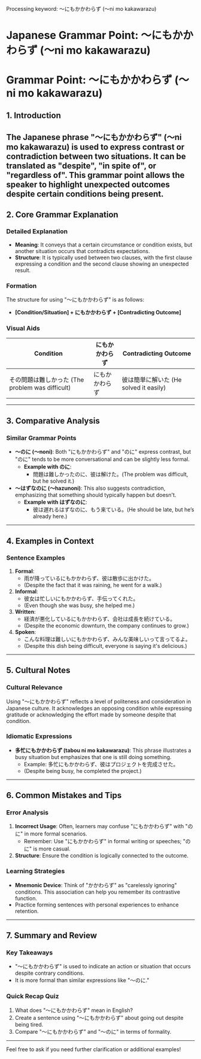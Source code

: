 Processing keyword: ～にもかかわらず (〜ni mo kakawarazu)
# Japanese Grammar Point: ～にもかかわらず (〜ni mo kakawarazu)
# Grammar Point: ～にもかかわらず (〜ni mo kakawarazu)
## 1. Introduction
The Japanese phrase "〜にもかかわらず" (〜ni mo kakawarazu) is used to express contrast or contradiction between two situations. It can be translated as "despite", "in spite of", or "regardless of". This grammar point allows the speaker to highlight unexpected outcomes despite certain conditions being present.
---
## 2. Core Grammar Explanation
### Detailed Explanation
- **Meaning**: It conveys that a certain circumstance or condition exists, but another situation occurs that contradicts expectations.
- **Structure**: It is typically used between two clauses, with the first clause expressing a condition and the second clause showing an unexpected result.
### Formation
The structure for using "〜にもかかわらず" is as follows:
- **[Condition/Situation] + にもかかわらず + [Contradicting Outcome]**
### Visual Aids
| **Condition**                | **にもかかわらず** | **Contradicting Outcome**        |
|------------------------------|----------------------|----------------------------------|
| その問題は難しかった (The problem was difficult) | にもかかわらず        | 彼は簡単に解いた (He solved it easily) |
---
## 3. Comparative Analysis
### Similar Grammar Points
- **〜のに (〜noni)**: Both "にもかかわらず" and "のに" express contrast, but "のに" tends to be more conversational and can be slightly less formal.
  - **Example with のに**: 
    - 問題は難しかったのに、彼は解けた。(The problem was difficult, but he solved it.)
- **〜はずなのに (〜hazunoni)**: This also suggests contradiction, emphasizing that something should typically happen but doesn't.
  - **Example with はずなのに**: 
    - 彼は遅れるはずなのに、もう来ている。(He should be late, but he’s already here.)
---
## 4. Examples in Context
### Sentence Examples
1. **Formal**: 
   - 雨が降っているにもかかわらず、彼は散歩に出かけた。
   - (Despite the fact that it was raining, he went for a walk.)
2. **Informal**: 
   - 彼女は忙しいにもかかわらず、手伝ってくれた。
   - (Even though she was busy, she helped me.)
3. **Written**: 
   - 経済が悪化しているにもかかわらず、会社は成長を続けている。
   - (Despite the economic downturn, the company continues to grow.)
4. **Spoken**: 
   - こんな料理は難しいにもかかわらず、みんな美味しいって言ってるよ。
   - (Despite this dish being difficult, everyone is saying it's delicious.)
---
## 5. Cultural Notes
### Cultural Relevance
Using "〜にもかかわらず" reflects a level of politeness and consideration in Japanese culture. It acknowledges an opposing condition while expressing gratitude or acknowledging the effort made by someone despite that condition.
### Idiomatic Expressions
- **多忙にもかかわらず (tabou ni mo kakawarazu)**: This phrase illustrates a busy situation but emphasizes that one is still doing something.
  - Example: 多忙にもかかわらず、彼はプロジェクトを完成させた。
  - (Despite being busy, he completed the project.)
---
## 6. Common Mistakes and Tips
### Error Analysis
1. **Incorrect Usage**: Often, learners may confuse "にもかかわらず" with "のに" in more formal scenarios.
   - Remember: Use "にもかかわらず" in formal writing or speeches; "のに" is more casual.
2. **Structure**: Ensure the condition is logically connected to the outcome. 
### Learning Strategies
- **Mnemonic Device**: Think of "かかわらず" as "carelessly ignoring" conditions. This association can help you remember its contrastive function.
- Practice forming sentences with personal experiences to enhance retention.
---
## 7. Summary and Review
### Key Takeaways
- "〜にもかかわらず" is used to indicate an action or situation that occurs despite contrary conditions.
- It is more formal than similar expressions like "〜のに."
  
### Quick Recap Quiz
1. What does "〜にもかかわらず" mean in English?
2. Create a sentence using "〜にもかかわらず" about going out despite being tired.
3. Compare "〜にもかかわらず" and "〜のに" in terms of formality.
---
Feel free to ask if you need further clarification or additional examples!

